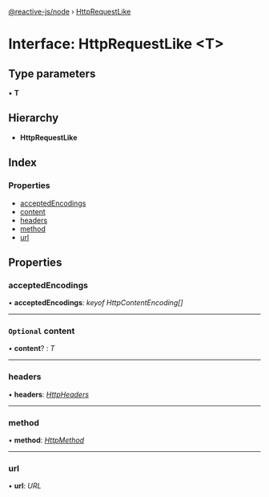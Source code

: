 [@reactive-js/node](../README.md) › [HttpRequestLike](httprequestlike.md)

# Interface: HttpRequestLike <**T**>

## Type parameters

▪ **T**

## Hierarchy

* **HttpRequestLike**

## Index

### Properties

* [acceptedEncodings](httprequestlike.md#acceptedencodings)
* [content](httprequestlike.md#optional-content)
* [headers](httprequestlike.md#headers)
* [method](httprequestlike.md#method)
* [url](httprequestlike.md#url)

## Properties

###  acceptedEncodings

• **acceptedEncodings**: *keyof HttpContentEncoding[]*

___

### `Optional` content

• **content**? : *T*

___

###  headers

• **headers**: *[HttpHeaders](httpheaders.md)*

___

###  method

• **method**: *[HttpMethod](../enums/httpmethod.md)*

___

###  url

• **url**: *URL*
